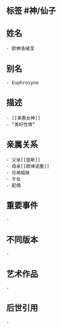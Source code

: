 ## 标签  #神/仙子
## 姓名
	- 欧佛洛绪涅
## 别名
	- Euphrosyne
## 描述
	- [[美惠女神]]
	- “美好性情”
## 亲属关系
	- 父亲[[宙斯]]
	- 母亲[[欧律诺墨]]
	- 兄弟姐妹
	- 子女
	- 配偶
## 重要事件
	-
## 不同版本
	-
## 艺术作品
	-
## 后世引用
	-
